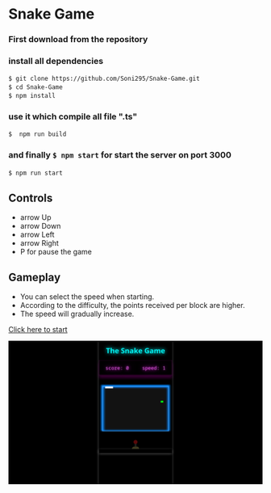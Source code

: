 # Snake Game

### First download from the repository

### install all dependencies

```bash
$ git clone https://github.com/Soni295/Snake-Game.git
$ cd Snake-Game
$ npm install
```

### use it which compile all file ".ts"

```bash
$  npm run build
```

### and finally <code>$ npm start</code> for start the server on port 3000

```bash
$ npm run start
```

## Controls

- arrow Up
- arrow Down
- arrow Left
- arrow Right
- P for pause the game

## Gameplay

- You can select the speed when starting.
- According to the difficulty, the points received per block are higher.
- The speed will gradually increase.

[Click here to start](https://soni295.github.io/Snake-Game/)

![Snake Game](./img/reference.png)
